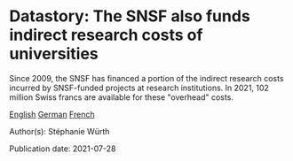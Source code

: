 # Datastory: The SNSF also funds indirect research costs of universities

Since 2009, the SNSF has financed a portion of the indirect research costs incurred by SNSF-funded projects at research institutions. In 2021, 102 million Swiss francs are available for these "overhead" costs.

[English](https://data.snf.ch/stories/overhead-2021-en.html)
[German](https://data.snf.ch/stories/overhead-2021-de.html)
[French](https://data.snf.ch/stories/overhead-2021-fr.html)

Author(s): Stéphanie Würth

Publication date: 2021-07-28

